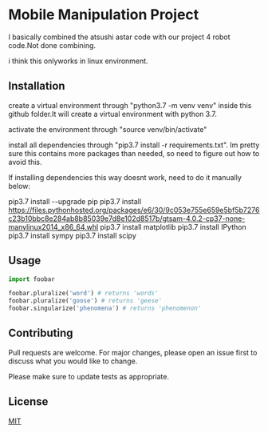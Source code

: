 # Mobile Manipulation Project

I basically combined the atsushi astar code with our project 4 robot code.Not done combining.

i think this onlyworks in linux environment.

## Installation

create a virtual environment through "python3.7 -m venv venv" inside this github folder.It will create a virtual environment with python 3.7. 

activate the environment through "source venv/bin/activate"

install all dependencies through "pip3.7 install -r requirements.txt". Im pretty sure this contains more packages than needed, so need to figure out how to avoid this.

If installing dependencies this way doesnt work, need to do it manually below:

pip3.7 install --upgrade pip
pip3.7 install https://files.pythonhosted.org/packages/e6/30/9c053e755e659e5bf5b7276c23b10bbc8e284ab8b85039e7d8e102d8517b/gtsam-4.0.2-cp37-none-manylinux2014_x86_64.whl
pip3.7 install matplotlib
pip3.7 install IPython
pip3.7 install sympy
pip3.7 install scipy


## Usage

```python
import foobar

foobar.pluralize('word') # returns 'words'
foobar.pluralize('goose') # returns 'geese'
foobar.singularize('phenomena') # returns 'phenomenon'
```

## Contributing
Pull requests are welcome. For major changes, please open an issue first to discuss what you would like to change.

Please make sure to update tests as appropriate.

## License
[MIT](https://choosealicense.com/licenses/mit/)
